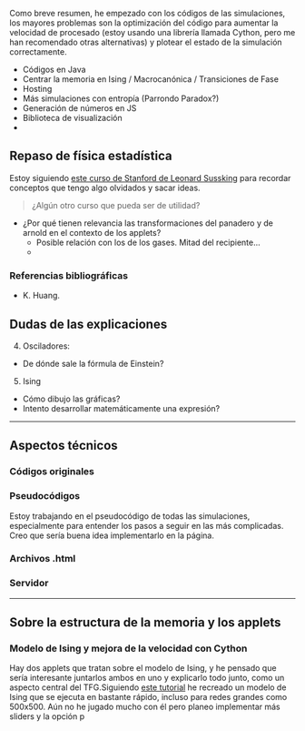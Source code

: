 Como breve resumen, he empezado con los códigos de las simulaciones, los mayores problemas son la optimización del código para aumentar la velocidad de procesado (estoy usando una librería llamada Cython, pero me han recomendado otras alternativas) y plotear el estado de la simulación correctamente.

- Códigos en Java
- Centrar la memoria en Ising / Macrocanónica / Transiciones de Fase
- Hosting
- Más simulaciones con entropía (Parrondo Paradox?)
- Generación de números en JS
- Biblioteca de visualización
-
## Repaso de física estadística
Estoy siguiendo [este curso de Stanford de Leonard Sussking](https://www.youtube.com/playlist?list=PL_IkS0viawhr3HcKH607rXbVqy28W_gB7) para recordar conceptos que tengo algo olvidados y sacar ideas.
> ¿Algún otro curso que pueda ser de utilidad?

- ¿Por qué tienen relevancia las transformaciones del panadero y de arnold en el contexto de los applets?
  - Posible relación con los de los gases. Mitad del recipiente...
  - 

### Referencias bibliográficas
- K. Huang.

## Dudas de las explicaciones
4. Osciladores:
  - De dónde sale la fórmula de Einstein?

5. Ising
  - Cómo dibujo las gráficas?
  - Intento desarrollar matemáticamente una expresión?

---
## Aspectos técnicos
### Códigos originales

### Pseudocódigos
Estoy trabajando en el pseudocódigo de todas las simulaciones, especialmente para entender los pasos a seguir en las más complicadas. Creo que sería buena idea implementarlo en la página.

### Archivos .html

### Servidor

---
## Sobre la estructura de la memoria y los applets
### Modelo de Ising y mejora de la velocidad con Cython
Hay dos applets que tratan sobre el modelo de Ising, y he pensado que sería interesante juntarlos ambos en uno y explicarlo todo junto, como un aspecto central del TFG.Siguiendo [este tutorial](http://jakevdp.github.io/blog/2017/12/11/live-coding-cython-ising-model/) he recreado un modelo de Ising que se ejecuta en bastante rápido, incluso para redes grandes como 500x500. Aún no he jugado mucho con él pero planeo implementar más sliders y la opción p
<!--stackedit_data:
eyJoaXN0b3J5IjpbMTA2NTU4NzY5Ml19
-->